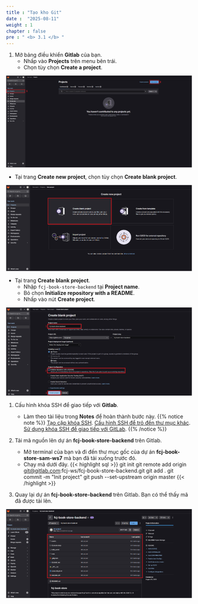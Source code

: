 ```yaml
---
title : "Tạo kho Git"
date :  "2025-08-11" 
weight : 1
chapter : false
pre : " <b> 3.1 </b> "
---
```


1. Mở bảng điều khiển **Gitlab** của bạn.
     + Nhấp vào **Projects** trên menu bên trái.
     + Chọn tùy chọn **Create a project**.  
   
![Git](/images/3.cicd/git-001.png)

   + Tại trang **Create new project**, chọn tùy chọn **Create blank project**.
   
![Git](/images/3.cicd/git-002.png)

   + Tại trang **Create blank project**.
      + Nhập `fcj-book-store-backend` tại **Project name**.
      + Bỏ chọn **Initialize repository with a README**.
      + Nhấp vào nút **Create project**.  
      
![Git](/images/3.cicd/git-003.png)

1. Cấu hình khóa SSH để giao tiếp với **Gitlab**.
     + Làm theo tài liệu trong **Notes** để hoàn thành bước này.
{{% notice note %}}
  [Tạo cặp khóa SSH](https://docs.gitlab.com/ee/user/ssh.html#generate-an-ssh-key-pair).
  [Cấu hình SSH để trỏ đến thư mục khác](https://docs.gitlab.com/ee/user/ssh.html#configure-ssh-to-point-to-a-different-directory).
  [Sử dụng khóa SSH để giao tiếp với GitLab](https://.docs.gitlab.com/ee/user/ssh.html).
{{% /notice %}}
 
1. Tải mã nguồn lên dự án **fcj-book-store-backend** trên Gitlab.
    + Mở terminal của bạn và đi đến thư mục gốc của dự án **fcj-book-store-sam-ws7** mà bạn đã tải xuống trước đó.
    + Chạy mã dưới đây.
{{< highlight sql >}}
  git init
  git remote add origin git@gitlab.com:fcj-ws/fcj-book-store-backend.git
  git add .
  git commit -m "Init project"
  git push --set-upstream origin master
{{< /highlight >}}

1. Quay lại dự án **fcj-book-store-backend** trên Gitlab. Bạn có thể thấy mã đã được tải lên.

![Git](/images/3.cicd/git-004.png)

